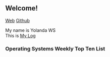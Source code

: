 ## Welcome!

[Web](https://yolandawsirait.github.io/os202/)
[Github](https://github.com/yolandawsirait/os202)

My name is Yolanda WS  
This is [My Log](https://yolandawsirait.github.io/os202/TXT/mylog.txt)

### Operating Systems Weekly Top Ten List

